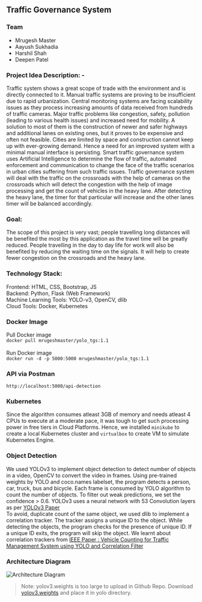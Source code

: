 

## Traffic Governance System

### Team
* Mrugesh Master
* Aayush Sukhadia
* Harshil Shah
* Deepen Patel

### Project Idea Description: -
Traffic system shows a great scope of trade with the environment and is directly connected to it. Manual traffic systems are proving to be insufficient due to rapid urbanization. Central monitoring systems are facing scalability issues as they process increasing amounts of data received from hundreds of traffic cameras. Major traffic problems like congestion, safety, pollution (leading to various health issues) and increased need for mobility. A solution to most of them is the construction of newer and safer highways and additional lanes on existing ones, but it proves to be expensive and often not feasible. Cities are limited by space and construction cannot keep up with ever-growing demand. Hence a need for an improved system with a minimal manual interface is persisting. Smart traffic governance system uses Artificial Intelligence to determine the flow of traffic, automated enforcement and communication to change the face of the traffic scenarios in urban cities suffering from such traffic issues.
Traffic governance system will deal with the traffic on the crossroads with the help of cameras on the crossroads which will detect the congestion with the help of image processing and get the count of vehicles in the heavy lane. After detecting the heavy lane, the timer for that particular will increase and the other lanes timer will be balanced accordingly.

### Goal: 
The scope of this project is very vast; people travelling long distances will be benefited the most by this application as the travel time will be greatly reduced.
People travelling in the day to day life for work will also be benefited by reducing the waiting time on the signals. It will help to create fewer congestion on the crossroads and the heavy lane.

### Technology Stack:
Frontend: HTML, CSS, Bootstrap, JS <br>
Backend: Python, Flask (Web Framework)<br>
Machine Learning Tools: YOLO-v3, OpenCV, dlib<br>
Cloud Tools: Docker, Kubernetes<br>

### Docker Image
Pull Docker image <br>
``` docker pull mrugeshmaster/yolo_tgs:1.1  ``` <br><br>
Run Docker image <br>
``` docker run -d -p 5000:5000 mrugeshmaster/yolo_tgs:1.1 ``` <br>

### API via Postman
``` http://localhost:5000/api-detection ```
### Kubernetes
Since the algorithm consumes atleast 3GB of memory and needs atleast 4 CPUs to execute at a moderate pace, it was tough to get such processing power in free tiers in Cloud Platforms. Hence, we installed ```minikube``` to create a local Kubernetes cluster and ```virtualbox``` to create VM to simulate Kubernetes Engine.

### Object Detection
We used YOLOv3 to implement object detection to detect number of objects in a video, OpenCV to convert the video in frames. Using pre-trained weights by YOLO and coco.names labelset, the program detects a person, car, truck, bus and bicycle. Each frame is consumed by YOLO algorithm to count the number of objects. To filter out weak predictions, we set the confidence > 0.6. YOLOv3 uses a neural network with 53 Convolution layers as per [YOLOv3 Paper](https://pjreddie.com/media/files/papers/YOLOv3.pdf)<br>
To avoid, duplicate count of the same object, we used dlib to implement a correlation tracker. The tracker assigns a unique ID to the object. While detecting the objects, the program checks for the presence of unique ID. If a unique ID exits, the program will skip the object. We learnt about correlation trackers from [IEEE Paper : Vehicle Counting for Traffic Management System using YOLO and Correlation Filter](https://ieeexplore.ieee.org/document/8482380)

### Architecture Diagram
![Architecture Diagram](/images/TrafficGovernanceSystem.jpg)


> Note: yolov3.weights is too large to upload in Github Repo. Download [yolov3.weights](https://pjreddie.com/media/files/yolov3.weights) and place it in yolo directory.
